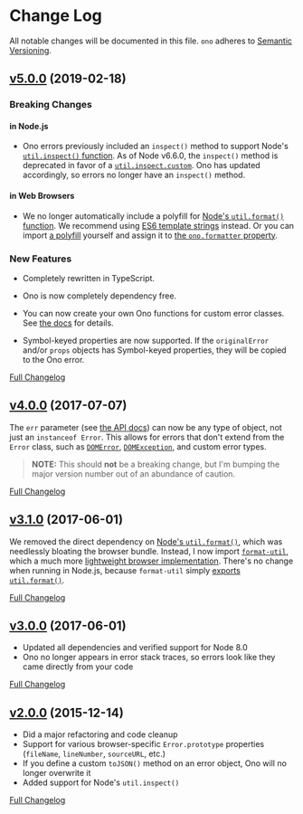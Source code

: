 # Change Log
All notable changes will be documented in this file.
`ono` adheres to [Semantic Versioning](http://semver.org/).


## [v5.0.0](https://github.com/JS-DevTools/ono/tree/v5.0.0) (2019-02-18)

### Breaking Changes

#### in Node.js

- Ono errors previously included an `inspect()` method to support Node's [`util.inspect()` function](https://nodejs.org/api/util.html#util_util_inspect_object_options).  As of Node v6.6.0, the `inspect()` method is deprecated in favor of a [`util.inspect.custom`](https://nodejs.org/api/util.html#util_util_inspect_custom).  Ono has updated accordingly, so errors no longer have an `inspect()` method.

#### in Web Browsers

- We no longer automatically include a polyfill for [Node's `util.format()` function](https://nodejs.org/api/util.html#util_util_format_format_args).  We recommend using [ES6 template strings](https://developer.mozilla.org/en-US/docs/Web/JavaScript/Reference/Template_literals) instead. Or you can import [a polyfill](https://github.com/tmpfs/format-util) yourself and assign it to [the `ono.formatter` property](https://jsdevtools.org/ono/#onoformatter).

### New Features

- Completely rewritten in TypeScript.

- Ono is now completely dependency free.

- You can now create your own Ono functions for custom error classes.  See [the docs](https://jsdevtools.org/ono/#custom-error-classes) for details.

- Symbol-keyed properties are now supported.  If the `originalError` and/or `props` objects has Symbol-keyed properties, they will be copied to the Ono error.

[Full Changelog](https://github.com/JS-DevTools/ono/compare/v4.0.11...v5.0.0)


## [v4.0.0](https://github.com/JS-DevTools/ono/tree/v4.0.0) (2017-07-07)

The `err` parameter (see [the API docs](https://github.com/JS-DevTools/ono#api)) can now be any type of object, not just an `instanceof Error`. This allows for errors that don't extend from the `Error` class, such as [`DOMError`](https://developer.mozilla.org/en-US/docs/Web/API/DOMError), [`DOMException`](https://developer.mozilla.org/en-US/docs/Web/API/DOMException), and custom error types.

> **NOTE:** This should **not** be a breaking change, but I'm bumping the major version number out of an abundance of caution.

[Full Changelog](https://github.com/JS-DevTools/ono/compare/v3.1.0...v4.0.0)


## [v3.1.0](https://github.com/JS-DevTools/ono/tree/v3.1.0) (2017-06-01)

We removed the direct dependency on [Node's `util.format()`](https://nodejs.org/api/util.html#util_util_format_format_args), which was needlessly bloating the browser bundle. Instead, I now import [`format-util`](https://www.npmjs.com/package/format-util), which a much more [lightweight browser implementation](https://github.com/tmpfs/format-util/blob/f88c550ef10c5aaadc15a7ebab595f891bb385e1/format.js).  There's no change when running in Node.js, because `format-util` simply [exports `util.format()`](https://github.com/tmpfs/format-util/blob/392628c5d45e558589f2f19ffb9d79d4b5540010/index.js#L1).

[Full Changelog](https://github.com/JS-DevTools/ono/compare/v3.0.0...v3.1.0)


## [v3.0.0](https://github.com/JS-DevTools/ono/tree/v3.0.0) (2017-06-01)

- Updated all dependencies and verified support for Node 8.0
- Ono no longer appears in error stack traces, so errors look like they came directly from your code

[Full Changelog](https://github.com/JS-DevTools/ono/compare/v2.0.0...v3.0.0)


## [v2.0.0](https://github.com/JS-DevTools/ono/tree/v2.0.0) (2015-12-14)

- Did a major refactoring and code cleanup
- Support for various browser-specific `Error.prototype` properties (`fileName`, `lineNumber`, `sourceURL`, etc.)
- If you define a custom `toJSON()` method on an error object, Ono will no longer overwrite it
- Added support for Node's `util.inspect()`

[Full Changelog](https://github.com/JS-DevTools/ono/compare/v1.0.22...v2.0.0)
